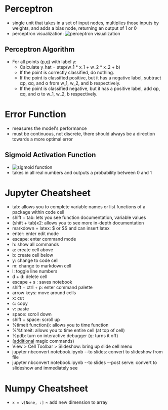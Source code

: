 # Perceptron
* single unit that takes in a set of input nodes, multiplies those inputs by weights, and adds a bias node, returning an output of 1 or 0
* perceptron visualization: ![perceptron visualization](https://livingprogram.github.io/ml-notes/images/ml-notes_1.jpg)

## Perceptron Algorithm
* For all points (p,q) with label y:
  * Calculate y_hat = step(w_1 * x_1 + w_2 * x_2 + b)
  * If the point is correctly classified, do nothing.
  * If the point is classified positive, but it has a negative label, subtract αp, αq, and α from w_1, w_2, and b respectively.
  * If the point is classified negative, but it has a positive label, add αp, αq, and α to w_1, w_2, b respectively.

# Error Function
* measures the model's performance
* must be continuous, not discrete, there should always be a direction towards a more optimal error 

## Sigmoid Activation Function
* ![sigmoid function](https://livingprogram.github.io/ml-notes/images/ml-notes_2.jpg)
* takes in all real numbers and outputs a probability between 0 and 1 

# Jupyter Cheatsheet
* tab: allows you to complete variable names or list functions of a package within code cell
* shift + tab: lets you see function documentation, variable values 
* (shift + tab)x2: allows you to see more in-depth documentation
* markdown + latex: $ or $$ and can insert latex
* enter: enter edit mode
* escape: enter command mode
* h: show all commands 
* a: create cell above
* b: create cell below
* y: change to code cell
* m: change to markdown cell
* l: toggle line numbers
* d + d: delete cell
* escape + s : saves notebook
* shift + ctrl + p: enter command palette
* arrow keys: move around cells
* x: cut
* c: copy
* v: paste
* space: scroll down
* shift + space: scroll up
* %timeit function(): allows you to time function
* %%timeit: allows you to time entire cell (at top of cell)
* %pdb: turn on interactive debugger (q: turns it off)
* ([additional](http://ipython.readthedocs.io/en/stable/interactive/magics.html) magic commands)
* View > Cell Toolbar > Slideshow: bring up slide cell menu
* jupyter nbconvert notebook.ipynb --to slides: convert to slideshow from file
* jupyter nbconvert notebook.ipynb --to slides --post serve: convert to slideshow and immediately see

# Numpy Cheatsheet
* `x = v[None, :]` ~ add new dimension to array

